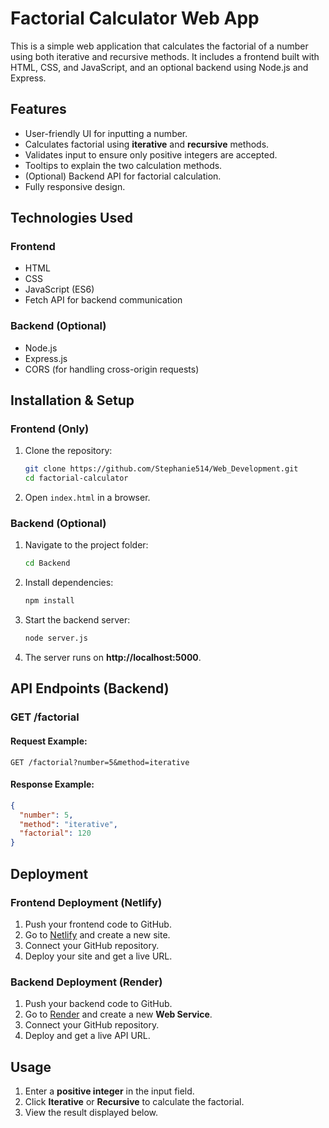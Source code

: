 # Factorial Calculator Web App

This is a simple web application that calculates the factorial of a number using both iterative and recursive methods. It includes a frontend built with HTML, CSS, and JavaScript, and an optional backend using Node.js and Express.

## Features
- User-friendly UI for inputting a number.
- Calculates factorial using **iterative** and **recursive** methods.
- Validates input to ensure only positive integers are accepted.
- Tooltips to explain the two calculation methods.
- (Optional) Backend API for factorial calculation.
- Fully responsive design.

## Technologies Used
### **Frontend**
- HTML
- CSS
- JavaScript (ES6)
- Fetch API for backend communication

### **Backend (Optional)**
- Node.js
- Express.js
- CORS (for handling cross-origin requests)

## Installation & Setup
### **Frontend (Only)**
1. Clone the repository:
   ```bash
   git clone https://github.com/Stephanie514/Web_Development.git
   cd factorial-calculator
   ```
2. Open `index.html` in a browser.

### **Backend (Optional)**
1. Navigate to the project folder:
   ```bash
   cd Backend
   ```
2. Install dependencies:
   ```bash
   npm install
   ```
3. Start the backend server:
   ```bash
   node server.js
   ```
4. The server runs on **http://localhost:5000**.

## API Endpoints (Backend)
### **GET /factorial**
#### **Request Example:**
```http
GET /factorial?number=5&method=iterative
```
#### **Response Example:**
```json
{
  "number": 5,
  "method": "iterative",
  "factorial": 120
}
```

## Deployment
### **Frontend Deployment (Netlify)**
1. Push your frontend code to GitHub.
2. Go to [Netlify](https://www.netlify.com) and create a new site.
3. Connect your GitHub repository.
4. Deploy your site and get a live URL.

### **Backend Deployment (Render)**
1. Push your backend code to GitHub.
2. Go to [Render](https://render.com) and create a new **Web Service**.
3. Connect your GitHub repository.
4. Deploy and get a live API URL.

## Usage
1. Enter a **positive integer** in the input field.
2. Click **Iterative** or **Recursive** to calculate the factorial.
3. View the result displayed below.